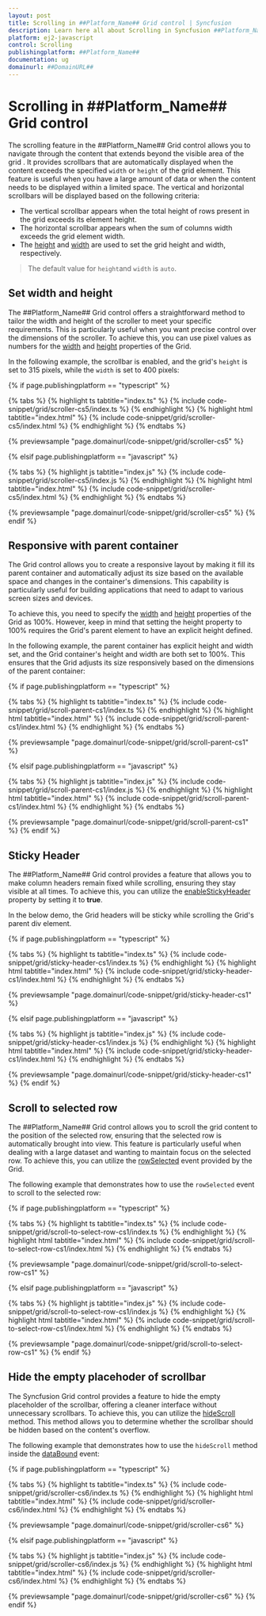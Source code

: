 ```yaml
---
layout: post
title: Scrolling in ##Platform_Name## Grid control | Syncfusion
description: Learn here all about Scrolling in Syncfusion ##Platform_Name## Grid control of Syncfusion Essential JS 2 and more.
platform: ej2-javascript
control: Scrolling 
publishingplatform: ##Platform_Name##
documentation: ug
domainurl: ##DomainURL##
---
```


# Scrolling in ##Platform_Name## Grid control

The scrolling feature in the ##Platform_Name## Grid control allows you to navigate through the content that extends beyond the visible area of the grid . It provides scrollbars that are automatically displayed when the content exceeds the specified `width` or `height` of the grid element. This feature is useful when you have a large amount of data or when the content needs to be displayed within a limited space. The vertical and horizontal scrollbars will be displayed based on the following criteria:

* The vertical scrollbar appears when the total height of rows present in the grid exceeds its element height.
* The horizontal scrollbar appears when the sum of columns width exceeds the grid element width.
* The [height](../../api/grid/#height) and [width](../../api/grid/#width) are used to set the grid height and width, respectively.

> The default value for `height`and `width` is `auto`.

## Set width and height

The ##Platform_Name## Grid control offers a straightforward method to tailor the width and height of the scroller to meet your specific requirements. This is particularly useful when you want precise control over the dimensions of the scroller. To achieve this, you can use pixel values as numbers for the [width](../../api/grid/#width) and [height](../../api/grid/#height) properties of the Grid.

In the following example, the scrollbar is enabled, and the grid's `height` is set to 315 pixels, while the `width` is set to 400 pixels:

{% if page.publishingplatform == "typescript" %}

 {% tabs %}
{% highlight ts tabtitle="index.ts" %}
{% include code-snippet/grid/scroller-cs5/index.ts %}
{% endhighlight %}
{% highlight html tabtitle="index.html" %}
{% include code-snippet/grid/scroller-cs5/index.html %}
{% endhighlight %}
{% endtabs %}
        
{% previewsample "page.domainurl/code-snippet/grid/scroller-cs5" %}

{% elsif page.publishingplatform == "javascript" %}

{% tabs %}
{% highlight js tabtitle="index.js" %}
{% include code-snippet/grid/scroller-cs5/index.js %}
{% endhighlight %}
{% highlight html tabtitle="index.html" %}
{% include code-snippet/grid/scroller-cs5/index.html %}
{% endhighlight %}
{% endtabs %}

{% previewsample "page.domainurl/code-snippet/grid/scroller-cs5" %}
{% endif %}

## Responsive with parent container

The Grid control allows you to create a responsive layout by making it fill its parent container and automatically adjust its size based on the available space and changes in the container's dimensions. This capability is particularly useful for building applications that need to adapt to various screen sizes and devices.

To achieve this, you need to specify the [width](../../api/grid/#width) and [height](../../api/grid/#height) properties of the Grid as 100%. However, keep in mind that setting the height property to 100% requires the Grid's parent element to have an explicit height defined.

In the following example, the parent container has explicit height and width set, and the Grid container's height and width are both set to 100%. This ensures that the Grid adjusts its size responsively based on the dimensions of the parent container:

{% if page.publishingplatform == "typescript" %}

 {% tabs %}
{% highlight ts tabtitle="index.ts" %}
{% include code-snippet/grid/scroll-parent-cs1/index.ts %}
{% endhighlight %}
{% highlight html tabtitle="index.html" %}
{% include code-snippet/grid/scroll-parent-cs1/index.html %}
{% endhighlight %}
{% endtabs %}
        
{% previewsample "page.domainurl/code-snippet/grid/scroll-parent-cs1" %}

{% elsif page.publishingplatform == "javascript" %}

{% tabs %}
{% highlight js tabtitle="index.js" %}
{% include code-snippet/grid/scroll-parent-cs1/index.js %}
{% endhighlight %}
{% highlight html tabtitle="index.html" %}
{% include code-snippet/grid/scroll-parent-cs1/index.html %}
{% endhighlight %}
{% endtabs %}

{% previewsample "page.domainurl/code-snippet/grid/scroll-parent-cs1" %}
{% endif %}

## Sticky Header

The ##Platform_Name## Grid control provides a feature that allows you to make column headers remain fixed while scrolling, ensuring they stay visible at all times. To achieve this, you can utilize the [enableStickyHeader](../../api/grid/#enablestickyheader) property by setting it to **true**.

In the below demo, the Grid headers will be sticky while scrolling the Grid's parent div element.

{% if page.publishingplatform == "typescript" %}

 {% tabs %}
{% highlight ts tabtitle="index.ts" %}
{% include code-snippet/grid/sticky-header-cs1/index.ts %}
{% endhighlight %}
{% highlight html tabtitle="index.html" %}
{% include code-snippet/grid/sticky-header-cs1/index.html %}
{% endhighlight %}
{% endtabs %}
        
{% previewsample "page.domainurl/code-snippet/grid/sticky-header-cs1" %}

{% elsif page.publishingplatform == "javascript" %}

{% tabs %}
{% highlight js tabtitle="index.js" %}
{% include code-snippet/grid/sticky-header-cs1/index.js %}
{% endhighlight %}
{% highlight html tabtitle="index.html" %}
{% include code-snippet/grid/sticky-header-cs1/index.html %}
{% endhighlight %}
{% endtabs %}

{% previewsample "page.domainurl/code-snippet/grid/sticky-header-cs1" %}
{% endif %}

## Scroll to selected row

The ##Platform_Name## Grid control allows you to scroll the grid content to the position of the selected row, ensuring that the selected row is automatically brought into view. This feature is particularly useful when dealing with a large dataset and wanting to maintain focus on the selected row. To achieve this, you can utilize the [rowSelected](../../api/grid/#rowselected) event provided by the Grid.

The following example that demonstrates how to use the `rowSelected` event to scroll to the selected row:

{% if page.publishingplatform == "typescript" %}

 {% tabs %}
{% highlight ts tabtitle="index.ts" %}
{% include code-snippet/grid/scroll-to-select-row-cs1/index.ts %}
{% endhighlight %}
{% highlight html tabtitle="index.html" %}
{% include code-snippet/grid/scroll-to-select-row-cs1/index.html %}
{% endhighlight %}
{% endtabs %}
        
{% previewsample "page.domainurl/code-snippet/grid/scroll-to-select-row-cs1" %}

{% elsif page.publishingplatform == "javascript" %}

{% tabs %}
{% highlight js tabtitle="index.js" %}
{% include code-snippet/grid/scroll-to-select-row-cs1/index.js %}
{% endhighlight %}
{% highlight html tabtitle="index.html" %}
{% include code-snippet/grid/scroll-to-select-row-cs1/index.html %}
{% endhighlight %}
{% endtabs %}

{% previewsample "page.domainurl/code-snippet/grid/scroll-to-select-row-cs1" %}
{% endif %}

## Hide the empty placehoder of scrollbar

The Syncfusion Grid control provides a feature to hide the empty placeholder of the scrollbar, offering a cleaner interface without unnecessary scrollbars. To achieve this, you can utilize the [hideScroll](../../api/grid/#hidescroll) method. This method allows you to determine whether the scrollbar should be hidden based on the content's overflow.

The following example that demonstrates how to use the `hideScroll` method inside the [dataBound](../../api/grid/#databound) event:

{% if page.publishingplatform == "typescript" %}

 {% tabs %}
{% highlight ts tabtitle="index.ts" %}
{% include code-snippet/grid/scroller-cs6/index.ts %}
{% endhighlight %}
{% highlight html tabtitle="index.html" %}
{% include code-snippet/grid/scroller-cs6/index.html %}
{% endhighlight %}
{% endtabs %}
        
{% previewsample "page.domainurl/code-snippet/grid/scroller-cs6" %}

{% elsif page.publishingplatform == "javascript" %}

{% tabs %}
{% highlight js tabtitle="index.js" %}
{% include code-snippet/grid/scroller-cs6/index.js %}
{% endhighlight %}
{% highlight html tabtitle="index.html" %}
{% include code-snippet/grid/scroller-cs6/index.html %}
{% endhighlight %}
{% endtabs %}

{% previewsample "page.domainurl/code-snippet/grid/scroller-cs6" %}
{% endif %}